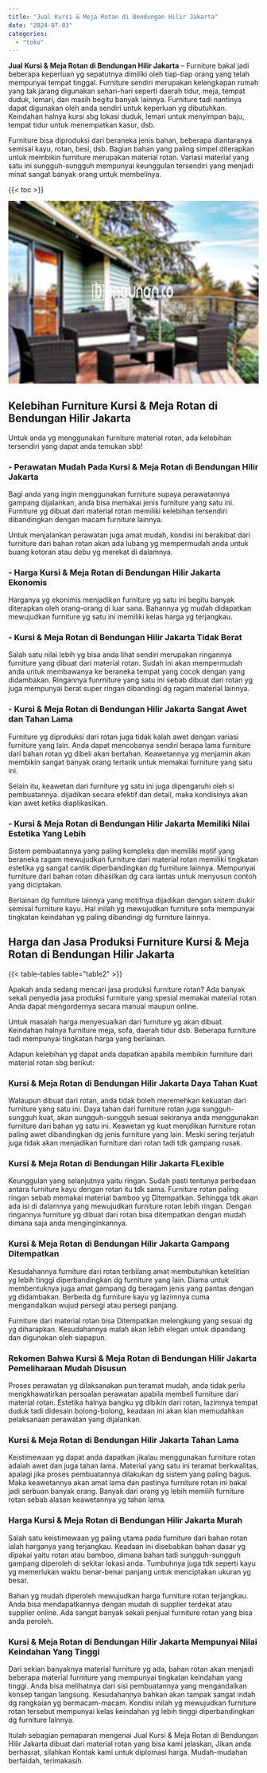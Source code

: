 ```yaml
---
title: "Jual Kursi & Meja Rotan di Bendungan Hilir Jakarta"
date: "2024-07-03"
categories: 
  - "toko"
---
```


**Jual Kursi & Meja Rotan di Bendungan Hilir Jakarta** – Furniture bakal jadi beberapa keperluan yg sepatutnya dimiliki oleh tiap-tiap orang yang telah mempunyai tempat tinggal. Furniture sendiri merupakan kelengkapan rumah yang tak jarang digunakan sehari-hari seperti daerah tidur, meja, tempat duduk, lemari, dan masih begitu banyak lainnya. Furniture tadi nantinya dapat digunakan oleh anda sendiri untuk keperluan yg dibutuhkan. Keindahan halnya kursi sbg lokasi duduk, lemari untuk menyimpan baju, tempat tidur untuk menempatkan kasur, dsb.

Furniture bisa diproduksi dari beraneka jenis bahan, beberapa diantaranya semisal kayu, rotan, besi, dsb. Bagian bahan yang paling simpel diterapkan untuk membikin furniture merupakan material rotan. Variasi material yang satu ini sungguh-sungguh mempunyai keunggulan tersendiri yang menjadi minat sangat banyak orang untuk membelinya.

{{< toc >}}

![Jual Kursi & Meja Rotan di Bendungan Hilir Jakarta](/images/kursi-meja-rotan-murah35.png)

## Kelebihan Furniture Kursi & Meja Rotan di Bendungan Hilir Jakarta

Untuk anda yg menggunakan furniture material rotan, ada kelebihan tersendiri yang dapat anda temukan sbb!

### \- Perawatan Mudah Pada Kursi & Meja Rotan di Bendungan Hilir Jakarta

Bagi anda yang ingin menggunakan furniture supaya perawatannya gampang dijalankan, anda bisa memakai jenis furniture yang satu ini. Furniture yg dibuat dari material rotan memiliki kelebihan tersendiri dibandingkan dengan macam furniture lainnya.

Untuk menjalankan perawatan juga amat mudah, kondisi ini berakibat dari furniture dari bahan rotan akan ada lubang yg mempermudah anda untuk buang kotoran atau debu yg merekat di dalamnya.

### \- Harga Kursi & Meja Rotan di Bendungan Hilir Jakarta Ekonomis

Harganya yg ekonimis menjadikan furniture yg satu ini begitu banyak diterapkan oleh orang-orang di luar sana. Bahannya yg mudah didapatkan mewujudkan furniture yg satu ini memiliki kelas harga yg terjangkau.

### \- Kursi & Meja Rotan di Bendungan Hilir Jakarta Tidak Berat

Salah satu nilai lebih yg bisa anda lihat sendiri merupakan ringannya furniture yang dibuat dari material rotan. Sudah ini akan mempermudah anda untuk membawanya ke beraneka tempat yang cocok dengan yang didambakan. Ringannya funrniture yang satu ini sebab dibuat dari rotan yg juga mempunyai berat super ringan dibandingi dg ragam material lainnya.

### \- Kursi & Meja Rotan di Bendungan Hilir Jakarta Sangat Awet dan Tahan Lama

Furniture yg diproduksi dari rotan juga tidak kalah awet dengan variasi furniture yang lain. Anda dapat mencobanya sendiri berapa lama furniture dari bahan rotan yg dibeli akan bertahan. Keawetannya yg menjamin akan membikin sangat banyak orang tertarik untuk memakai furniture yang satu ini.

Selain itu, keawetan dari furniture yg satu ini juga dipengaruhi oleh si pembuatannya. dijadikan secara efektif dan detail, maka kondisinya akan kian awet ketika diaplikasikan.

### \- Kursi & Meja Rotan di Bendungan Hilir Jakarta Memiliki Nilai Estetika Yang Lebih

Sistem pembuatannya yang paling kompleks dan memiliki motif yang beraneka ragam mewujudkan furniture dari material rotan memiliki tingkatan estetika yg sangat cantik diperbandingkan dg furniture lainnya. Mempunyai furniture dari bahan rotan dihasilkan dg cara lantas untuk menyusun contoh yang diciptakan.

Berlainan dg furniture lainnya yang motifnya dijadikan dengan sistem diukir semisal furniture kayu. Hal inilah yg mewujudkan furniture sofa mempunyai tingkatan keindahan yg paling dibandingi dg furniture lainnya.

## Harga dan Jasa Produksi Furniture Kursi & Meja Rotan di Bendungan Hilir Jakarta

{{< table-tables table="table2" >}}

Apakah anda sedang mencari jasa produksi furniture rotan? Ada banyak sekali penyedia jasa produksi furniture yang spesial memakai material rotan. Anda dapat mengordernya secara manual maupun online.

Untuk masalah harga menyesuaikan dari furniture yg akan dibuat. Keindahan halnya furniture meja, sofa, daerah tidur dsb. Beberapa furniture tadi mempunyai tingkatan harga yang berlainan.

Adapun kelebihan yg dapat anda dapatkan apabila membikin furniture dari material rotan sbg berikut:

### Kursi & Meja Rotan di Bendungan Hilir Jakarta Daya Tahan Kuat

Walaupun dibuat dari rotan, anda tidak boleh meremehkan kekuatan dari furniture yang satu ini. Daya tahan dari furniture rotan juga sungguh-sungguh kuat, akan sungguh-sungguh sesuai sekiranya anda menggunakan furniture dari bahan yg satu ini. Keawetan yg kuat menjdikan furniture rotan paling awet dibandingkan dg jenis furniture yang lain. Meski sering terjatuh juga tidak akan menjadikan furniture dari rotan tadi tdk gampang rusak.

### Kursi & Meja Rotan di Bendungan Hilir Jakarta FLexible

Keunggulan yang selanjutnya yaitu ringan. Sudah pasti tentunya perbedaan antara furniture kayu dengan rotan itu tdk sama. Furniture rotan paling ringan sebab memakai material bamboo yg Ditempatkan. Sehingga tdk akan ada isi di dalamnya yang mewujudkan furniture rotan lebih ringan. Dengan ringannya furniture yg dibuat dari rotan bisa ditempatkan dengan mudah dimana saja anda menginginkannya.

### Kursi & Meja Rotan di Bendungan Hilir Jakarta Gampang Ditempatkan

Kesudahannya furniture dari rotan terbilang amat membutuhkan ketelitian yg lebih tinggi diperbandingkan dg furniture yang lain. Diama untuk membentuknya juga amat gampang dg beragam jenis yang pantas dengan yg didambakan. Berbeda dg furniture kayu yg lazimnya cuma mengandalkan wujud persegi atau persegi panjang.

Furniture dari material rotan bisa Ditempatkan melengkung yang sesuai dg yg diharapkan. Kesudahannya malah akan lebih elegan untuk dipandang dan digunakan oleh siapapun.

### Rekomen Bahwa Kursi & Meja Rotan di Bendungan Hilir Jakarta Pemeliharaan Mudah Disusun

Proses perawatan yg dilaksanakan pun teramat mudah, anda tidak perlu mengkhawatirkan persoalan perawatan apabila membeli furniture dari material rotan. Estetika halnya bangku yg dibikin dari rotan, lazimnya tempat duduk tadi didesain bolong-bolong, keadaan ini akan kian memudahkan pelaksanaan perawatan yang dijalankan.

### Kursi & Meja Rotan di Bendungan Hilir Jakarta Tahan Lama

Keistimewaan yg dapat anda dapatkan jikalau menggunakan furniture rotan adalah awet dan juga tahan lama. Material yang satu ini teramat berkwalitas, apalagi jika proses pembuatannya dilakukan dg sistem yang paling bagus. Maka keawetannya akan amat lama dan pastinya furniture rotan ini bakal jadi serbuan banyak orang. Banyak dari orang yg lebih memilih furniture rotan sebab alasan keawetannya yg tahan lama.

### Harga Kursi & Meja Rotan di Bendungan Hilir Jakarta Murah

Salah satu keistimewaan yg paling utama pada furniture dari bahan rotan ialah harganya yang terjangkau. Keadaan ini disebabkan bahan dasar yg dipakai yaitu rotan atau bamboo, dimana bahan tadi sungguh-sungguh gampang diperoleh di sekitar lokasi anda. Tumbuhnya juga tdk seperti kayu yg memerlukan waktu benar-benar panjang untuk menciptakan ukuran yg besar.

Bahan yg mudah diperoleh mewujudkan harga furniture rotan terjangkau. Anda bisa mendapatkannya dengan mudah di supplier terdekat atau supplier online. Ada sangat banyak sekali penjual furniture rotan yang bisa anda peroleh.

### Kursi & Meja Rotan di Bendungan Hilir Jakarta Mempunyai Nilai Keindahan Yang Tinggi

Dari sekian banyaknya material furniture yg ada, bahan rotan akan menjadi beberapa material furniture yang mempunyai tingkatan keindahan yang tinggi. Anda bisa melihatnya dari sisi pembuatannya yang mengandalkan konsep tangan langsung. Kesudahannya bahkan akan tampak sangat indah dg rangkaian yg bermacam-macam. Kondisi inilah yg mewujudkan furniture rotan tersebut mempunyai kelas keindahan yg lebih tinggi diperbandingkan dg furniture lainnya.

Itulah sebagian pemaparan mengenai Jual Kursi & Meja Rotan di Bendungan Hilir Jakarta dibuat dari material rotan yang bisa kami jelaskan, Jikan anda berhasrat, silahkan Kontak kami untuk diplomasi harga. Mudah-mudahan berfaidah, terimakasih.
